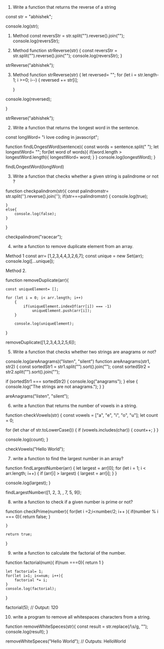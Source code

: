 1. Write a function that returns the reverse of a string

const str = "abhishek";

console.log(str);

1. Method 
const reversStr = str.split("").reverse().join("");
console.log(reversStr);

2. Method 
function strReverse(str) {
const reversStr = str.split("").reverse().join("");
console.log(reversStr);
}

strReverse("abhishek");

3. Method
function strReverse(str) {
let reversed= "";
for (let i = str.length-1; i >=0; i--) {
reversed += str[i];

    }

console.log(reversed);

}

strReverse("abhishek");


2. Write a function that returns the longest word in the sentence.

const longWord= "i love coding in javascript";

function findLOngestWord(sentence){
    const words = sentence.split(" ");
    let longestWord= "";
    for(let word of words){
        if(word.length > longestWord.length){
            longestWord= word;
        }
    }
    console.log(longestWord);
}


findLOngestWord(longWord) 


3. Write a function that checks whether a given string is palindrome or not ?

  function checkpalindrom(str){
    const palindromstr= str.split('').reverse().join('');
    if(str===palindromstr) {
        console.log(true);

    }
    else{
        console.log(false);
    }
   
}

checkpalindrom("racecar");


4. write a function to remove duplicate element from an array.

Method 1
const arr= [1,2,3,4,4,3,2,6,7];
const unique = new Set(arr);
console.log([...unique]);

Method 2.

function removeDuplicate(arr){

    const uniqueElement= [];

    for (let i = 0; i< arr.length; i++) 
        {  
            if(uniqueElement.indexOf(arr[i]) === -1)
                uniqueElement.push(arr[i]);
        }  
   
        console.log(uniqueElement);
    
}

removeDuplicate([1,2,3,4,3,2,5,6]); 


5. Write a function that checks whether two strings are anagrams or not?

 console.log(areAnagrams)("listen", "silent")
function areAnagrams(str1, str2) {
  const sortedStr1 = str1.split("").sort().join("");
  const sortedStr2 = str2.split("").sort().join("");

  if (sortedStr1 === sortedStr2) {
    console.log("anagrams");
  } else {
    console.log("The strings are not anagrams.");
  }
}

areAnagrams("listen", "silent");


6. write a function that returns the number of vowels in a string.

function checkVowels(str) {
  const vowels = ["a", "e", "i", "o", "u"];
  let count = 0;

  for (let char of str.toLowerCase()) {
    if (vowels.includes(char)) {
      count++;
    }
  }

  console.log(count);
}

checkVowels("Hello World");

7. write a function to find the largest number in an array?

function findLargestNumber(arr) {
  let largest = arr[0];
  for (let i = 1; i < arr.length; i++) {
    if (arr[i] > largest) {
      largest = arr[i];
    }
  }

  console.log(largest);
}

findLargestNumber([1, 2, 3, , 7, 5, 9]);

8. write a function to check if a given number is prime or not?

function checkPrime(number){
    for(let i =2;i<number/2; i++ ){
        if(number % i === 0){
            return false;
        }

    }

    return true;
}

9. write a function to calculate the factorial of the number.

function factorial(num){
    if(num ===0){
        return 1
    }

    let factorial= 1;
    for(let i=1; i<=num; i++){
        factorial *= i;
    }
    console.log(factorial);
}

factorial(5); // Output: 120

10. write a program to remove all whitespaces characters from a string.

function removeWhiteSpeces(str){
    const result = str.replace(/\s/g, "");
    console.log(result);
}

removeWhiteSpeces("Hello             World"); // Outputs: HelloWorld




